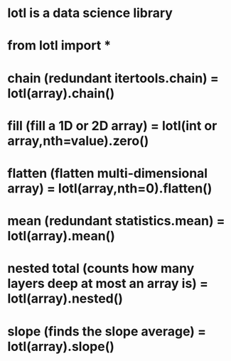 # lotl is a data science library

#

# from lotl import *

#

# chain (redundant itertools.chain) = lotl(array).chain()

# fill (fill a 1D or 2D array) = lotl(int or array,nth=value).zero()

# flatten (flatten multi-dimensional array) = lotl(array,nth=0).flatten()

# mean (redundant statistics.mean) = lotl(array).mean()

# nested total (counts how many layers deep at most an array is) = lotl(array).nested()

# slope (finds the slope average) = lotl(array).slope()
